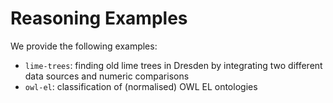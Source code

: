 # Reasoning Examples

We provide the following examples:
* `lime-trees`: finding old lime trees in Dresden by integrating two different data sources and numeric comparisons
* `owl-el`: classification of (normalised) OWL EL ontologies
